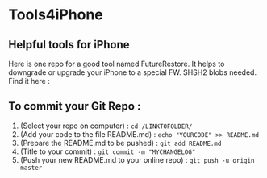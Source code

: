 # Tools4iPhone
<h2>Helpful tools for iPhone</h2>
<p>Here is one repo for a good tool named FutureRestore. It helps to downgrade or upgrade your iPhone to a special FW. SHSH2 blobs needed. Find it here : <https://github.com/tihmstar/futurerestore></https://github.com/tihmstar/futurerestore><p>

<h2>To commit your Git Repo :</h2>
<ol>
<li>(Select your repo on computer) : <code>cd /LINKTOFOLDER/</code></li>
<li>(Add your code to the file README.md) : <code>echo "YOURCODE" >> README.md</code></li>
<li>(Prepare the README.md to be pushed) : <code>git add README.md</code></li>
<li>(Title to your commit) : <code>git commit -m "MYCHANGELOG"</code></li>
<li>(Push your new README.md to your online repo) : <code>git push -u origin master</code></li>
</ol>
